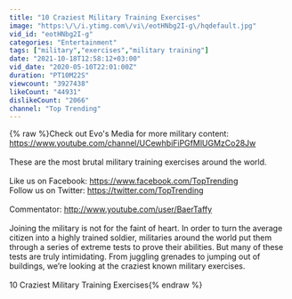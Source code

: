 ```yaml
---
title: "10 Craziest Military Training Exercises"
image: "https:\/\/i.ytimg.com\/vi\/eotHNbg2I-g\/hqdefault.jpg"
vid_id: "eotHNbg2I-g"
categories: "Entertainment"
tags: ["military","exercises","military training"]
date: "2021-10-18T12:58:12+03:00"
vid_date: "2020-05-10T22:01:00Z"
duration: "PT10M22S"
viewcount: "3927438"
likeCount: "44931"
dislikeCount: "2066"
channel: "Top Trending"
---
```

{% raw %}Check out Evo's Media for more military content: <a rel="nofollow" target="blank" href="https://www.youtube.com/channel/UCewhbiFiPGfMlUGMzCo28Jw">https://www.youtube.com/channel/UCewhbiFiPGfMlUGMzCo28Jw</a><br /><br />These are the most brutal military training exercises around the world.<br /><br />Like us on Facebook: <a rel="nofollow" target="blank" href="https://www.facebook.com/TopTrending">https://www.facebook.com/TopTrending</a><br />Follow us on Twitter: <a rel="nofollow" target="blank" href="https://twitter.com/TopTrending">https://twitter.com/TopTrending</a><br /><br />Commentator: <a rel="nofollow" target="blank" href="http://www.youtube.com/user/BaerTaffy">http://www.youtube.com/user/BaerTaffy</a><br /><br />Joining the military is not for the faint of heart. In order to turn the average citizen into a highly trained soldier, militaries around the world put them through a series of extreme tests to prove their abilities. But many of these tests are truly intimidating. From juggling grenades to jumping out of buildings, we’re looking at the craziest known military exercises.<br /><br />10 Craziest Military Training Exercises{% endraw %}
